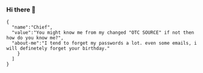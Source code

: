 ### Hi there 👋

```
{
  "name":"Chief",
  "value":"You might know me from my changed "OTC SOURCE" if not then how do you know me?",
  "about-me":"I tend to forget my passwords a lot. even some emails, i will definetely forget your birthday." 
    }
  ]
}

```
<!-- Backup
{  
&ensp;&ensp;"name"</font>: "Agam",  
&ensp;&ensp;"value": "DevTool / Low-code go-to-market strategy",  
&ensp;&ensp;"social": {  
&ensp;&ensp;&ensp;&ensp;"twitter": "[@agammore](https://twitter.com/agammore)",  
&ensp;&ensp;&ensp;&ensp;"linkedIn": "[agamm](https://www.linkedin.com/in/agamm/)"  
&ensp;&ensp;},  
&ensp;&ensp;"projects": [  
&ensp;&ensp;&ensp;&ensp;{  
&ensp;&ensp;&ensp;&ensp;&ensp;&ensp;"url": "[unzip.dev](https://unzip.dev)",  
&ensp;&ensp;&ensp;&ensp;&ensp;&ensp;"description": "A developer trends newsletter"  
&ensp;&ensp;&ensp;&ensp;},  
&ensp;&ensp;&ensp;&ensp;{  
&ensp;&ensp;&ensp;&ensp;&ensp;&ensp;"url": "[awesome-developer-first](https://github.com/agamm/awesome-developer-first)",  
&ensp;&ensp;&ensp;&ensp;&ensp;&ensp;"description": "A curated list of developer-first products"  
&ensp;&ensp;&ensp;&ensp;}  
&ensp;&ensp;]  
}-->
